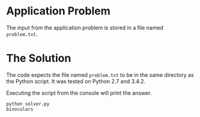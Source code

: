 # Application Problem
The input from the application problem is stored in a file named `problem.txt`.

# The Solution
The code expects the file named `problem.txt` to be in the same directory as the Python script.
It was tested on Python 2.7 and 3.4.2.

Executing the script from the console will print the answer.

```
python solver.py
binoculars
```

